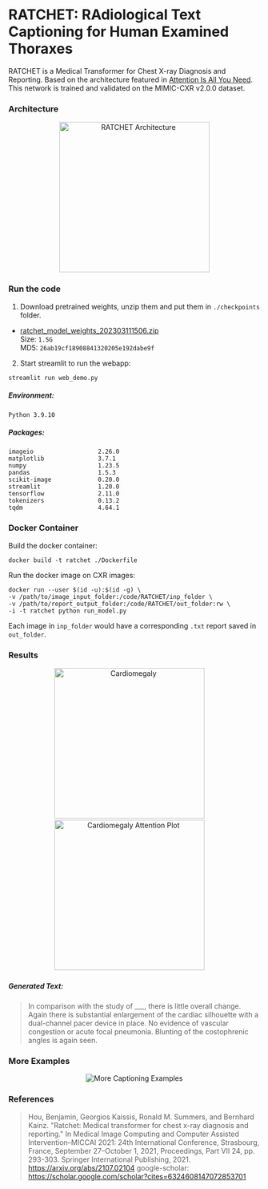 # RATCHET: RAdiological Text Captioning for Human Examined Thoraxes

RATCHET is a Medical Transformer for Chest X-ray Diagnosis and Reporting. Based on the architecture featured in [Attention Is All You Need](https://papers.nips.cc/paper/7181-attention-is-all-you-need.pdf). This network is trained and validated on the MIMIC-CXR v2.0.0 dataset.


### Architecture

<p align="center">
  <img src="assets/model_transformer.png" alt="RATCHET Architecture" width="300"/>
</p>


### Run the code

1. Download pretrained weights, unzip them and put them in `./checkpoints` folder.

- [ratchet_model_weights_202303111506.zip](http://www.doc.ic.ac.uk/~bh1511/ratchet_model_weights_202303111506.zip)
<br> Size: `1.5G` <br> MD5: `26ab19cf18908841320205e192dabe9f` <br>

2. Start streamlit to run the webapp:

```
streamlit run web_demo.py
```

##### Environment: 
```
Python 3.9.10
```

##### Packages:
```
imageio                  2.26.0
matplotlib               3.7.1
numpy                    1.23.5
pandas                   1.5.3
scikit-image             0.20.0
streamlit                1.20.0
tensorflow               2.11.0
tokenizers               0.13.2
tqdm                     4.64.1
```


### Docker Container

Build the docker container:

```
docker build -t ratchet ./Dockerfile
```

Run the docker image on CXR images:

```
docker run --user $(id -u):$(id -g) \
-v /path/to/image_input_folder:/code/RATCHET/inp_folder \
-v /path/to/report_output_folder:/code/RATCHET/out_folder:rw \
-i -t ratchet python run_model.py
```

Each image in `inp_folder` would have a corresponding `.txt` report saved in `out_folder`.


### Results

<p align="center">
  &nbsp;&nbsp;&nbsp;&nbsp;
  <img src="https://upload.wikimedia.org/wikipedia/commons/7/7a/Cardiomegally.PNG" alt="Cardiomegaly" height="300"/>
  &nbsp;&nbsp;&nbsp;&nbsp;
  &nbsp;&nbsp;&nbsp;&nbsp;
  <img src="assets/attn_plot.png" alt="Cardiomegaly Attention Plot" height="300"/>
  &nbsp;&nbsp;&nbsp;&nbsp;
</p>


##### Generated Text: 

> In comparison with the study of \_\_\_, there is little overall change. Again there is substantial enlargement of the cardiac silhouette with a dual-channel pacer device in place. No evidence of vascular congestion or acute focal pneumonia. Blunting of the costophrenic angles is again seen.


### More Examples

<p align="center">
  <img src="assets/examples.png" alt="More Captioning Examples" max-height="400"/>
</p>

### References

> Hou, Benjamin, Georgios Kaissis, Ronald M. Summers, and Bernhard Kainz. "Ratchet: Medical transformer for chest x-ray diagnosis and reporting." In Medical Image Computing and Computer Assisted Intervention–MICCAI 2021: 24th International Conference, Strasbourg, France, September 27–October 1, 2021, Proceedings, Part VII 24, pp. 293-303. Springer International Publishing, 2021.  https://arxiv.org/abs/2107.02104 google-scholar: https://scholar.google.com/scholar?cites=6324608147072853701 

